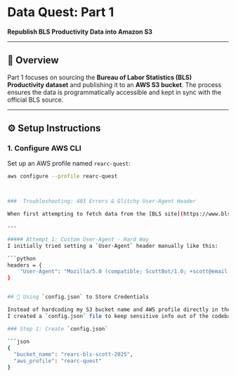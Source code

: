# Data Quest: Part 1  
**Republish BLS Productivity Data into Amazon S3**

---

## 📌 Overview
Part 1 focuses on sourcing the **Bureau of Labor Statistics (BLS) Productivity dataset** and publishing it to an **AWS S3 bucket**. The process ensures the data is programmatically accessible and kept in sync with the official BLS source.

---

## ⚙️ Setup Instructions

### 1. Configure AWS CLI
Set up an AWS profile named `rearc-quest`:
```bash
aws configure --profile rearc-quest



###  Troubleshooting: 403 Errors & Glitchy User-Agent Header

When first attempting to fetch data from the [BLS site](https://www.bls.gov/), I ran into **403 Forbidden errors**. Based on BLS’s API access policy, requests must include a `User-Agent` header with valid contact info, or else automated traffic may be blocked.

---

##### Attempt 1: Custom User-Agent - Hard Way
I initially tried setting a `User-Agent` header manually like this:

```python
headers = {
    "User-Agent": "Mozilla/5.0 (compatible; ScottBot/1.0; +scott@email.com)"
}


## 🔐 Using `config.json` to Store Credentials

Instead of hardcoding my S3 bucket name and AWS profile directly in the script,  
I created a `config.json` file to keep sensitive info out of the codebase.

### Step 1: Create `config.json`

```json
{
  "bucket_name": "rearc-bls-scott-2025",
  "aws_profile": "rearc-quest"
}
